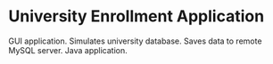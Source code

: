 # University Enrollment Application
 GUI application. Simulates university database. Saves data to remote MySQL server. Java application.
